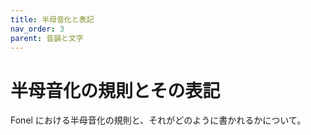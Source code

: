 ```yaml
---
title: 半母音化と表記
nav_order: 3
parent: 音韻と文字
---
```

# 半母音化の規則とその表記

Fonel における半母音化の規則と、それがどのように書かれるかについて。
